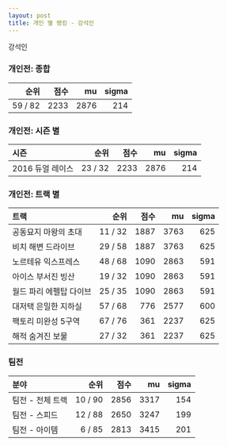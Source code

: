 ```yaml
---
layout: post
title: 개인 별 랭킹 - 강석인
---
```


강석인

### 개인전: 종합

| 순위 | 점수 | mu | sigma |
|---:|---:|---:|---:|
| 59 / 82 | 2233 | 2876 | 214 |

### 개인전: 시즌 별

| 시즌 | 순위 | 점수 | mu | sigma |
|:---|---:|---:|---:|---:|
| 2016 듀얼 레이스 | 23 / 32 | 2233 | 2876 | 214 |

### 개인전: 트랙 별

| 트랙 | 순위 | 점수 | mu | sigma |
|:---|---:|---:|---:|---:|
| 공동묘지 마왕의 초대 | 11 / 32 | 1887 | 3763 | 625 |
| 비치 해변 드라이브 | 29 / 58 | 1887 | 3763 | 625 |
| 노르테유 익스프레스 | 48 / 68 | 1090 | 2863 | 591 |
| 아이스 부서진 빙산 | 19 / 32 | 1090 | 2863 | 591 |
| 월드 파리 에펠탑 다이브 | 25 / 35 | 1090 | 2863 | 591 |
| 대저택 은밀한 지하실 | 57 / 68 | 776 | 2577 | 600 |
| 팩토리 미완성 5구역 | 67 / 76 | 361 | 2237 | 625 |
| 해적 숨겨진 보물 | 27 / 32 | 361 | 2237 | 625 |

### 팀전

| 분야 | 순위 | 점수 | mu | sigma |
|:---|---:|---:|---:|---:|
| 팀전 - 전체 트랙 | 10 / 90 | 2856 | 3317 | 154 |
| 팀전 - 스피드 | 12 / 88 | 2650 | 3247 | 199 |
| 팀전 - 아이템 | 6 / 85 | 2813 | 3415 | 201 |
